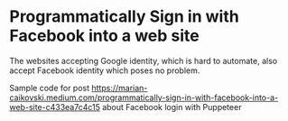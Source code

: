 # Programmatically Sign in with Facebook into a web site
The websites accepting Google identity, which is hard to automate, also accept Facebook identity which poses no problem.

Sample code for post https://marian-caikovski.medium.com/programmatically-sign-in-with-facebook-into-a-web-site-c433ea7c4c15 about Facebook login with Puppeteer